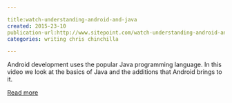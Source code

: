 ```yaml
---

title:watch-understanding-android-and-java
created: 2015-23-10
publication-url:http://www.sitepoint.com/watch-understanding-android-and-java/
categories: writing chris chinchilla

---
```


Android development uses the popular Java programming language. In this video we look at the basics of Java and the additions that Android brings to it.

[Read more](http://www.sitepoint.com/watch-understanding-android-and-java/)
